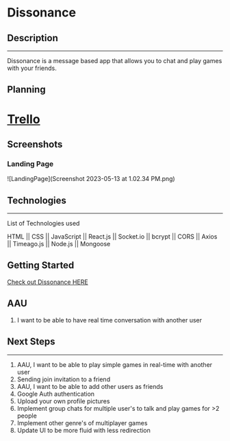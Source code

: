 # Dissonance
## Description

---
Dissonance is a message based app that allows you to chat and play games with your friends.

## Planning


# <a href="https://trello.com/b/9aaaaUVZ/project-4-react"> Trello<a>

## Screenshots

### Landing Page
  
![LandingPage](Screenshot 2023-05-13 at 1.02.34 PM.png)

## Technologies

---

List of Technologies used

HTML || CSS || JavaScript || React.js || Socket.io || bcrypt || CORS || Axios || Timeago.js || Node.js || Mongoose

## Getting Started

<a href="https://dissonancechat.herokuapp.com/">Check out Dissonance HERE</a>


## AAU

1. I want to be able to have real time conversation with another user

## Next Steps

---

1. AAU, I want to be able to play simple games in real-time with another user
2. Sending join invitation to a friend
3. AAU, I want to be able to add other users as friends
4. Google Auth authentication
5. Upload your own profile pictures
6. Implement group chats for multiple user's to talk and play games for >2 people
7. Implement other genre's of multiplayer games 
8. Update UI to be more fluid with less redirection

